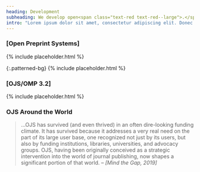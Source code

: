 ```yaml
---
heading: Development
subheading: We develop open<span class="text-red text-red--large">.</span>
intro: "Lorem ipsum dolor sit amet, consectetur adipiscing elit. Donec malesuada felis vel lacus pharetra, ultrices tristique ante rhoncus. Morbi at diam ut tellus tincidunt varius. Donec vulputate dictum velit ut sollicitudin. Ut dictum libero sem, at dapibus ipsum accumsan eget. Phasellus sit amet pellentesque odio."
---
```


### [Open Preprint Systems]

{% include placeholder.html %}

{:.patterned-bg}
{% include placeholder.html %}

### [OJS/OMP 3.2]

{% include placeholder.html %}


### OJS Around the World

> &hellip;OJS has survived (and even thrived) in an often dire-looking funding climate. It has survived because it addresses a very real need on the part of its large user base, one recognized not just by its users, but also by funding institutions, libraries, universities, and advocacy groups. OJS, having been originally conceived as a strategic intervention into the world of journal publishing, now shapes a significant portion of that world. <cite>&ndash; [Mind the Gap, 2019]</cite>
